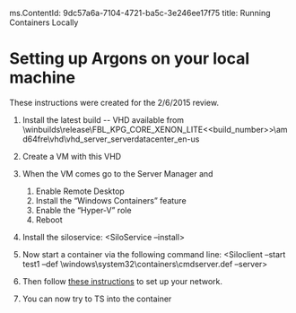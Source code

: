 ms.ContentId: 9dc57a6a-7104-4721-ba5c-3e246ee17f75 
title: Running Containers Locally

# Setting up Argons on your local machine #

These instructions were created for the 2/6/2015 review.
 
1. Install the latest build -- VHD available from
    \winbuilds\release\FBL_KPG_CORE_XENON_LITE\<<build_number>>\amd64fre\vhd\vhd_server_serverdatacenter_en-us
	
2. Create a VM with this VHD
3. When the VM comes go to the Server Manager and
    1.  Enable Remote Desktop
	2.  Install the “Windows Containers” feature
	3.  Enable the “Hyper-V” role
	4.  Reboot

5. Install the siloservice:
    <SiloService –install>

6. Now start a container via the following command line:
    <Siloclient –start test1 –def \windows\system32\containers\cmdserver.def –server>

7. Then follow [these instructions](..\reference\networking.md) to set up your network.

8. You can now try to TS into the container

